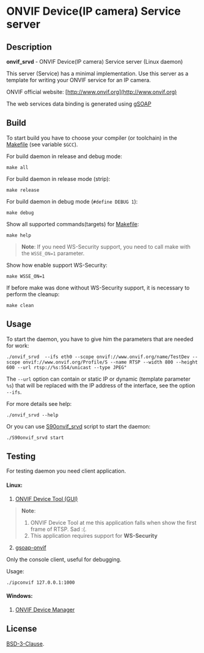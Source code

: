 # ONVIF Device(IP camera) Service server


## Description

**onvif_srvd** - ONVIF Device(IP camera) Service server (Linux daemon)

This server (Service) has a minimal implementation. Use this server as a template for writing your ONVIF service for an IP camera.


ONVIF official website: [http://www.onvif.org](http://www.onvif.org)

The web services data binding is generated using [gSOAP](http://www.genivia.com)




## Build

To start build you have to choose your compiler (or toolchain) in the [Makefile](./Makefile) (see variable `$GCC`).

For build daemon in release and debug mode:
```console
make all
```

For build daemon in release mode (strip):
```console
make release
```

For build daemon in debug mode (`#define DEBUG 1`):
```console
make debug
```

Show all supported commands(targets) for  [Makefile](./Makefile):
```console
make help
```

> **Note**: If you need WS-Security support, you need to call make with the `WSSE_ON=1` parameter.

Show how enable support WS-Security:
```console
make WSSE_ON=1
```

If before make was done without WS-Security support, it is necessary to perform the cleanup:
```console
make clean
```



## Usage

To start the daemon, you have to give him the parameters that are needed for work:

```console
./onvif_srvd  --ifs eth0 --scope onvif://www.onvif.org/name/TestDev --scope onvif://www.onvif.org/Profile/S --name RTSP --width 800 --height 600 --url rtsp://%s:554/unicast --type JPEG"
```
The `--url` option can contain or static IP or dynamic (template parameter `%s`) that will be replaced with the IP address of the interface, see the option `--ifs`.

For more details see help:
```console
./onvif_srvd --help
```

Or you can use [S90onvif_srvd](./S90onvif_srvd) script to start the daemon:
```console
./S90onvif_srvd start
```



## Testing

For testing daemon you need client application.


#### Linux:
1. [ONVIF Device Tool (GUI)](http://lingodigit.com/onvif_nvc.html)

> **Note**: 
> 1. ONVIF Device Tool at me this application falls when show the first frame of RTSP. Sad :(.
> 2. This application requires support for **WS-Security**



2. [gsoap-onvif](https://github.com/tonyhu/gsoap-onvif)

Only the console client, useful for debugging.

Usage:
```console
./ipconvif 127.0.0.1:1000
```


#### Windows:
1. [ONVIF Device Manager](https://sourceforge.net/projects/onvifdm/)



## License

[BSD-3-Clause](./LICENSE).
